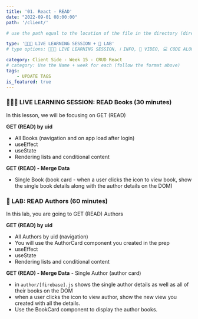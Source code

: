 ```yaml
---
title: '01. React - READ'
date: "2022-09-01 08:00:00"
path: '/client/'

# use the path equal to the location of the file in the directory (directory structure)

type: '👩🏽‍🏫 LIVE LEARNING SESSION + 🥼 LAB'
# type options: 👩🏽‍🏫 LIVE LEARNING SESSION, ℹ️ INFO, 🎥 VIDEO, 💻 CODE ALONG, 🥼 LAB, ↩️ REVIEW/NOTES, 👥 GROUP LEARNING, 👷🏼‍♂️ GROUP PROJECT, 🧠 ASSESSMENT, 📝 ASSIGNMENT

category: Client Side - Week 15 - CRUD React
# category: Use the Name + week for each (follow the format above)
tags: 
    - UPDATE TAGS
is_featured: true
---
```

### 👩🏽‍🏫 LIVE LEARNING SESSION: READ Books (30 minutes)
In this lesson, we will be focusing on GET (READ)

**GET (READ) by uid**
- All Books (navigation and on app load after login)
- useEffect
- useState
- Rendering lists and conditional content

**GET (READ) - Merge Data**
- Single Book (book card - when a user clicks the icon to view book, show the single book details along with the author details on the DOM)

### 🥼 LAB: READ Authors (60 minutes)
In this lab, you are going to GET (READ) Authors

**GET (READ) by uid**
- All Authors by uid (navigation)
- You will use the AuthorCard component you created in the prep
- useEffect
- useState
- Rendering lists and conditional content

**GET (READ) - Merge Data** - Single Author (author card)
- in `author/[firebase].js` shows the single author details as well as all of their books on the DOM
- when a user clicks the icon to view author, show the new view you created with all the details.
- Use the BookCard component to display the author books.
